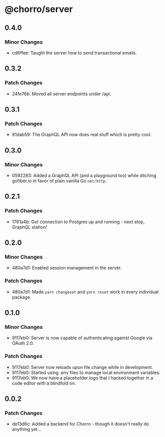 # @chorro/server

## 0.4.0

### Minor Changes

- cd6ffee: Taught the server how to send transactional emails.

## 0.3.2

### Patch Changes

- 24fe76b: Moved all server endpoints under /api.

## 0.3.1

### Patch Changes

- 81dab59: The GraphQL API now does real stuff which is pretty cool.

## 0.3.0

### Minor Changes

- 0592283: Added a GraphQL API (and a playground too) while ditching gofiber.io
  in favor of plain vanilla Go `net/http`.

## 0.2.1

### Patch Changes

- 1761a4b: Got connection to Postgres up and running - next stop, GraphQL
  station!

## 0.2.0

### Minor Changes

- 480a7d1: Enabled session management in the server.

### Patch Changes

- 480a7d1: Made `yarn changeset` and `yarn reset` work in every individual
  package.

## 0.1.0

### Minor Changes

- 9117eb0: Server is now capable of authenticating against Google via OAuth 2.0.

### Patch Changes

- 9117eb0: Server now reloads upon file change while in development.
- 9117eb0: Started using .env files to manage local environment variables.
- 9117eb0: We now have a placeholder logo that I hacked together in a code
  editor with a blindfold on.

## 0.0.2

### Patch Changes

- de13d6c: Added a backend for Chorro - though it doesn't really do anything
  yet...
